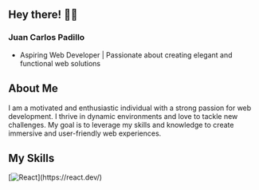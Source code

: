## Hey there! 🙋‍♂️
### Juan Carlos Padillo
- Aspiring Web Developer | Passionate about creating elegant and functional web solutions

## About Me
I am a motivated and enthusiastic individual with a strong passion for web development. I thrive in dynamic environments and love to tackle new challenges. My goal is to leverage my skills and knowledge to create immersive and user-friendly web experiences.

## My Skills
[![React]([https://react.dev/](https://th.bing.com/th/id/OIP.zXu2vsYPZ5mqF0tOB7kupAHaHa?rs=1&pid=ImgDetMain)https://th.bing.com/th/id/OIP.zXu2vsYPZ5mqF0tOB7kupAHaHa?rs=1&pid=ImgDetMain)](https://react.dev/)
